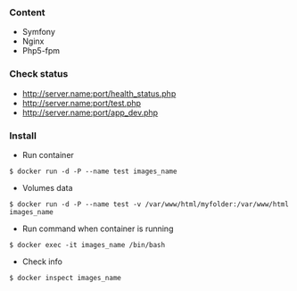 ### Content
* Symfony
* Nginx
* Php5-fpm

### Check status
* http://server.name:port/health_status.php
* http://server.name:port/test.php
* http://server.name:port/app_dev.php

### Install
* Run container
```
$ docker run -d -P --name test images_name
```
* Volumes data
```
$ docker run -d -P --name test -v /var/www/html/myfolder:/var/www/html images_name
```
* Run command when container is running
```
$ docker exec -it images_name /bin/bash
```
* Check info
```
$ docker inspect images_name
```